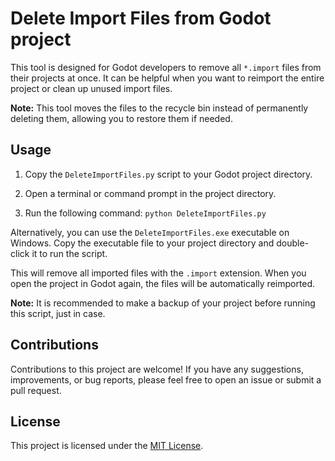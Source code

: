 # Delete Import Files from Godot project

This tool is designed for Godot developers to remove all `*.import` files from their projects at once. It can be helpful when you want to reimport the entire project or clean up unused import files.

**Note:** This tool moves the files to the recycle bin instead of permanently deleting them, allowing you to restore them if needed.

## Usage

1. Copy the `DeleteImportFiles.py` script to your Godot project directory.

2. Open a terminal or command prompt in the project directory.

3. Run the following command: `python DeleteImportFiles.py`


Alternatively, you can use the `DeleteImportFiles.exe` executable on Windows. Copy the executable file to your project directory and double-click it to run the script.

This will remove all imported files with the `.import` extension. When you open the project in Godot again, the files will be automatically reimported.

**Note:** It is recommended to make a backup of your project before running this script, just in case.

## Contributions

Contributions to this project are welcome! If you have any suggestions, improvements, or bug reports, please feel free to open an issue or submit a pull request.

## License

This project is licensed under the [MIT License](LICENSE).
